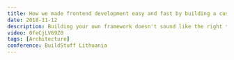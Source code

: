 ```yaml
---
title: How we made frontend development easy and fast by building a custom built framework
date: 2018-11-12
description: Building your own framework doesn't sound like the right thing to do but sometimes it is. In this talk I go over the problems we were facing and how we achieved a solution by creating our own framework.
video: 0feCjLV69Z0
tags: [Architecture]
conference: BuildStuff Lithuania
---
```

